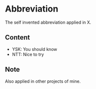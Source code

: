 # Abbreviation

The self invented abbreviation applied in X.


## Content

- YSK: You should know
- NTT: Nice to try


## Note

Also applied in other projects of mine.
